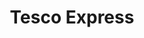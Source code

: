 ---
title: "Tesco Express"
url: /belfast/tesco-express-upper-newtownards-road/
shop: Lebensmittel
---